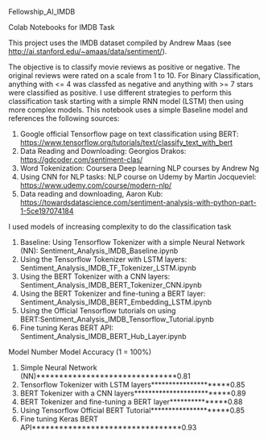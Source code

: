 Fellowship_AI_IMDB

Colab Notebooks for IMDB Task

This project uses the IMDB dataset compiled by Andrew Maas (see http://ai.stanford.edu/~amaas/data/sentiment/).

The objective is to classify movie reviews as positive or negative. The original reviews were rated on a scale from 1 to 10. For Binary Classification, anything with <= 4 was classfed as negative and anything with >= 7 stars were classified as positive.
I use different strategies to perform this classification task starting with a simple RNN model (LSTM) then using more complex models. This notebook uses a simple Baseline model and references the following sources:

1. Google official Tensorflow page on text classification using BERT: https://www.tensorflow.org/tutorials/text/classify_text_with_bert
2. Data Reading and Downloading: Georgios Drakos: https://gdcoder.com/sentiment-clas/
3. Word Tokenization: Coursera Deep learning NLP courses by Andrew Ng
4. Using CNN for NLP tasks: NLP course on Udemy by Martin Jocqueviel: https://www.udemy.com/course/modern-nlp/
5. Data reading and downloading, Aaron Kub: https://towardsdatascience.com/sentiment-analysis-with-python-part-1-5ce197074184

I used models of increasing complexity to do the classification task


1. Baseline: Using Tensorflow Tokenizer with a simple Neural Network (NN): Sentiment_Analysis_IMDB_Baseline.ipynb
2. Using the Tensorflow Tokenizer with LSTM layers: Sentiment_Analysis_IMDB_TF_Tokenizer_LSTM.ipynb
3. Using the BERT Tokenizer with a CNN layers: Sentiment_Analysis_IMDB_BERT_Tokenizer_CNN.ipynb
4. Using the BERT Tokenizer and fine-tuning a BERT layer: Sentiment_Analysis_IMDB_BERT_Embedding_LSTM.ipynb
5. Using the Official Tensorflow tutorials on using BERT:Sentiment_Analysis_IMDB_Tensorflow_Tutorial.ipynb
6. Fine tuning Keras BERT API: Sentiment_Analysis_IMDB_BERT_Hub_Layer.ipynb


Model Number	Model 	                                       Accuracy (1 = 100%)
1.	Simple Neural Network (NN)*******************************0.81
2.	Tensorflow Tokenizer with LSTM layers*********************0.85
3. 	BERT Tokenizer with a CNN layers**************************0.89
4. 	BERT Tokenizer and fine-tuning a BERT layer***************0.88
5. 	Using Tensorflow Official BERT Tutorial*********************0.85
6. 	Fine tuning Keras BERT API*********************************0.93
